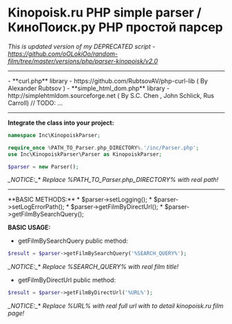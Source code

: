 # Kinopoisk.ru PHP simple parser / КиноПоиск.ру PHP простой парсер

_This is updated version of my DEPRECATED script - https://github.com/oOLokiOo/random-film/tree/master/versions/php/parser-kinopoisk/v2.0_


<hr />
- **curl.php** library - https://github.com/RubtsovAV/php-curl-lib ( By Alexander Rubtsov <RubtsovAV@gmail.com> )
- **simple_html_dom.php** library - http://simplehtmldom.sourceforge.net ( By S.C. Chen <me578022@gmail.com>, John Schlick, Rus Carroll)
// TODO: ...
<hr />


**Integrate the class into your project:**
```php
namespace Inc\KinopoiskParser;

require_once %PATH_TO_Parser.php_DIRECTORY%.'/inc/Parser.php';
use Inc\KinopoiskParser\Parser as KinopoiskParser;

$parser = new Parser();
```
**_NOTICE*:_** _Replace %PATH_TO_Parser.php_DIRECTORY% with real path!_



<hr />
**BASIC METHODS:**
* $parser->setLogging();
* $parser->setLogErrorPath();
* $parser->getFilmByDirectUrl();
* $parser->getFilmBySearchQuery();

**BASIC USAGE:**

* getFilmBySearchQuery public method:
```php
$result = $parser->getFilmBySearchQuery('%SEARCH_QUERY%');
```
**_NOTICE*:_** _Replace %SEARCH_QUERY% with real film title!_

* getFilmByDirectUrl public method:
```php
$result = $parser->getFilmByDirectUrl('%URL%');
```
**_NOTICE*:_** _Replace %URL% with real full url with to detail kinopoisk.ru film page!_
